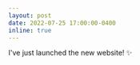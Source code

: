 ```yaml
---
layout: post
date: 2022-07-25 17:00:00-0400
inline: true
---
```


I've just launched the new website! :sparkles:
